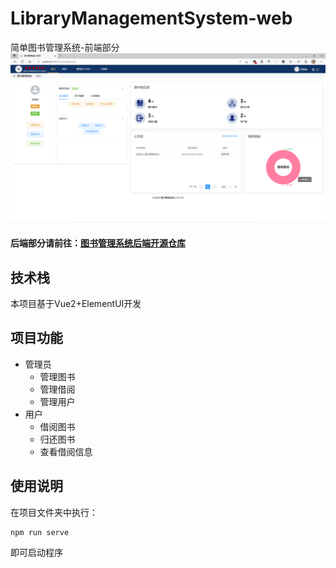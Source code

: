 # LibraryManagementSystem-web
 简单图书管理系统-前端部分
![图书管理系统-首页](https://github.com/lijincheng2018/LibraryManagementSystem-web/blob/main/public/page.png)
 
 #### 后端部分请前往：[图书管理系统后端开源仓库](https://github.com/lijincheng2018/LibraryManagementSystem-server "图书管理系统后端开源仓库")
 
 ## 技术栈
 本项目基于Vue2+ElementUI开发
 
 ## 项目功能
 * 管理员
   * 管理图书
   * 管理借阅
   * 管理用户
 * 用户
   * 借阅图书
   * 归还图书
   * 查看借阅信息
 
 ## 使用说明
在项目文件夹中执行：
```
npm run serve
```
即可启动程序
